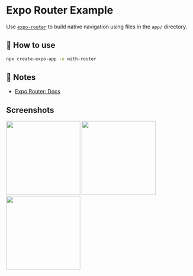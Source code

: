 # Expo Router Example

Use [`expo-router`](https://docs.expo.dev/router/introduction/) to build native navigation using files in the `app/` directory.

## 🚀 How to use

```sh
npx create-expo-app -e with-router
```

## 📝 Notes

- [Expo Router: Docs](https://docs.expo.dev/router/introduction/)


## Screenshots

  <img src="C:\Users\Lomidze\OneDrive\Рабочий стол\Screen_1.jpg" width="200" />
  <img src="C:\Users\Lomidze\OneDrive\Рабочий стол\Screen_2.jpg" width="200" />
  <img src="C:\Users\Lomidze\OneDrive\Рабочий стол\Screen_3jpg" width="200" /> 



